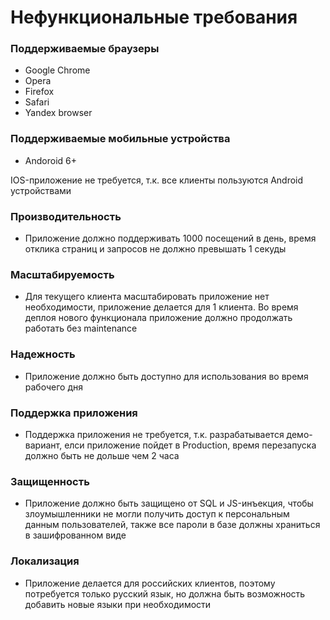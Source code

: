 # **Нефункциональные требования**

### Поддерживаемые браузеры

- Google Chrome
- Opera
- Firefox
- Safari
- Yandex browser

### Поддерживаемые мобильные устройства

- Andoroid 6+

IOS-приложение не требуется, т.к. все клиенты пользуются Android устройствами

### Производительность

- Приложение должно поддерживать 1000 посещений в день, время отклика страниц и запросов не должно превышать 1 секуды

### Масштабируемость

- Для текущего клиента масштабировать приложение нет необходимости, приложение делается для 1 клиента. Во время деплоя нового функционала приложение должно продолжать работать без maintenance

### Надежность

- Приложение должно быть доступно для использования во время рабочего дня

### Поддержка приложения

- Поддержка приложения не требуется, т.к. разрабатывается демо-вариант, елси приложение пойдет в Production, время перезапуска должно быть не дольше чем 2 часа

### Защищенность

- Приложение должно быть защищено от SQL и JS-инъекция, чтобы злоумышленники не могли получить доступ к персональным данным пользователей, также все пароли в базе должны храниться в зашифрованном виде

### Локализация

- Приложение делается для российских клиентов, поэтому потребуется только русский язык, но должна быть возможность добавить новые языки при необходимости